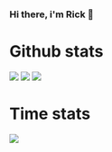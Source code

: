 ### Hi there, i'm Rick 👋

<!--
**Ricko0702/Ricko0702** is a ✨ _special_ ✨ repository because its `README.md` (this file) appears on your GitHub profile.

Here are some ideas to get you started:

- 🔭 I’m currently working on ...
- 🌱 I’m currently learning ...
- 👯 I’m looking to collaborate on ...
- 🤔 I’m looking for help with ...
- 💬 Ask me about ...
- 📫 How to reach me: ...
- 😄 Pronouns: ...
- ⚡ Fun fact: ...
-->

<h1>Github stats</h1>


<img src="https://github-profile-summary-cards.vercel.app/api/cards/profile-details?username=Ricko0702&theme=github_dark">
<img src="https://github-readme-stats.vercel.app/api?username=Ricko0702&&show_icons=true&title_color=ffffff&icon_color=bb2acf&text_color=daf7dc&bg_color=151515">
<img src="https://github-readme-streak-stats.herokuapp.com/?user=Ricko0702&theme=dark">

<h1>Time stats</h1>


<img src="https://wakatime.com/share/@a85c8493-8045-4c00-be84-a93f9481c284/7da49258-266d-4bf8-91eb-bfc19cae4fd0.svg">
  

